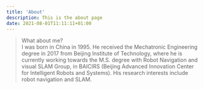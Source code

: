 ```yaml
---
title: 'About'
description: This is the about page
date: 2021-08-01T11:11:11+01:00
---
```


> What about me?  
I was born in China in 1995. He received the Mechatronic Engineering degree in 2017 from Beijing Institute of Technology, where
he is currently working towards the M.S. degree with Robot Navigation and visual SLAM Group, in BAICIRS (Beijing Advanced Innovation Center for Intelligent Robots and Systems). His research interests include robot navigation and SLAM.
